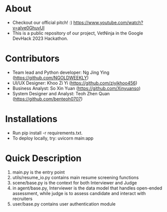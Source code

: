 # About
- Checkout our official pitch! :) https://www.youtube.com/watch?v=aIve0GhuvUI
- This is a public repository of our project, VetNinja in the Google DevHack 2023 Hackathon.

# Contributors
- Team lead and Python developer: Ng Jing Ying (https://github.com/NGOLDWEEKLY)
- UI/UX Designer: Khoo Zi Yi (https://github.com/ziyikhoo456)
- Business Analyst: So Xin Yuan (https://github.com/Xinyuanso)
- System Designer and Analyst: Teoh Zhen Quan (https://github.com/benteoh0707)

# Installations
- Run pip install -r requirements.txt.
- To deploy locally, try: uvicorn main:app

# Quick Description
1. main.py is the entry point
2. utils/resume_io.py contains main resume screening functions
3. scene/base.py is the context for both Interviewer and Judge
4. in agent/base.py, Interviewer is the data model that handles open-ended assessment, while judge is to assess candidate and interact with recruiters
5. user/base.py contains user authentication module
